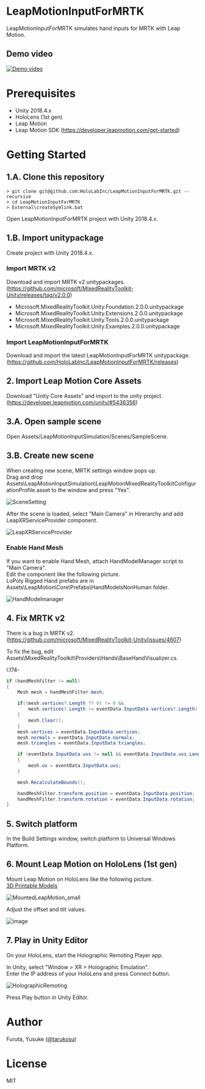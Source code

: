 # LeapMotionInputForMRTK
LeapMotionInputForMRTK simulates hand inputs for MRTK with Leap Motion.

## Demo video
[![Demo video](http://img.youtube.com/vi/kS4M85WSqDM/0.jpg)](http://www.youtube.com/watch?v=kS4M85WSqDM)


# Prerequisites
- Unity 2018.4.x
- HoloLens (1st gen)
- Leap Motion
- Leap Motion SDK (https://developer.leapmotion.com/get-started)

# Getting Started

## 1.A. Clone this repository
```
> git clone git@github.com:HoloLabInc/LeapMotionInputForMRTK.git --recursive
> cd LeapMotionInputForMRTK
> External\createSymlink.bat
```

Open LeapMotionInputForMRTK project with Unity 2018.4.x.

## 1.B. Import unitypackage
Create project with Unity 2018.4.x.

### Import MRTK v2
Download and import MRTK v2 unitypackages.  
(https://github.com/microsoft/MixedRealityToolkit-Unity/releases/tag/v2.0.0)

- Microsoft.MixedRealityToolkit.Unity.Foundation.2.0.0.unitypackage
- Microsoft.MixedRealityToolkit.Unity.Extensions.2.0.0.unitypackage
- Microsoft.MixedRealityToolkit.Unity.Tools.2.0.0.unitypackage
- Microsoft.MixedRealityToolkit.Unity.Examples.2.0.0.unitypackage

### Import LeapMotionInputForMRTK
Download and import the latest LeapMotionInputForMRTK unitypackage.  
(https://github.com/HoloLabInc/LeapMotionInputForMRTK/releases)


## 2. Import Leap Motion Core Assets
Download "Unity Core Assets" and import to the unity project.  
(https://developer.leapmotion.com/unity/#5436356)


## 3.A. Open sample scene
Open Assets/LeapMotionInputSimulation/Scenes/SampleScene.

## 3.B. Create new scene
When creating new scene, MRTK settings window pops up.  
Drag and drop Assets\LeapMotionInputSimulation\LeapMotionMixedRealityToolkitConfigurationProfile.asset to the window and press "Yes".

![SceneSetting](https://user-images.githubusercontent.com/4415085/58233879-2ada2e00-7d78-11e9-81e7-09c0e68ac23a.png)

After the scene is loaded, select "Main Camera" in Hirerarchy and add LeapXRServiceProvider component.

![LeapXRServiceProvider](https://user-images.githubusercontent.com/4415085/58233883-2dd51e80-7d78-11e9-82a3-4a037223d1c9.png)

### Enable Hand Mesh
If you want to enable Hand Mesh, attach HandModelManager script to "Main Camera".  
Edit the component like the following picture.  
LoPoly Rigged Hand prefabs are in Assets\LeapMotion\Core\Prefabs\HandModelsNonHuman folder.

![HandModelmanager](https://user-images.githubusercontent.com/4415085/58534145-65831100-8225-11e9-98fc-8772f3166f4c.png)

## 4. Fix MRTK v2
There is a bug in MRTK v2.  
(https://github.com/microsoft/MixedRealityToolkit-Unity/issues/4607)  

To fix the bug, edit Assets\MixedRealityToolkit\Providers\Hands\BaseHandVisualizer.cs.

l.174- 
```cs
if (handMeshFilter != null)
{
    Mesh mesh = handMeshFilter.mesh;

    if((mesh.vertices?.Length ?? 0) != 0 && 
        mesh.vertices?.Length != eventData.InputData.vertices?.Length)
    {
        mesh.Clear();
    }
    mesh.vertices = eventData.InputData.vertices;
    mesh.normals = eventData.InputData.normals;
    mesh.triangles = eventData.InputData.triangles;

    if (eventData.InputData.uvs != null && eventData.InputData.uvs.Length > 0)
    {
        mesh.uv = eventData.InputData.uvs;
    }

    mesh.RecalculateBounds();

    handMeshFilter.transform.position = eventData.InputData.position;
    handMeshFilter.transform.rotation = eventData.InputData.rotation;
}
```

## 5. Switch platform
In the Build Settings window, switch platform to Universal Windows Platform.

## 6. Mount Leap Motion on HoloLens (1st gen)
Mount Leap Motion on HoloLens like the following picture.  
[3D Printable Models](https://github.com/HoloLabInc/3dPrintableModels) 

![MountedLeapMotion_small](https://user-images.githubusercontent.com/4415085/58304554-bebb0100-7e2f-11e9-8b74-7bef033bddc6.jpg)

Adjust the offset and tilt values.

![image](https://user-images.githubusercontent.com/4415085/58302558-bdd1a180-7e26-11e9-8282-82a57d88c052.png)

## 7. Play in Unity Editor
On your HoloLens, start the Holographic Remoting Player app.

In Unity, select "Window > XR > Holographic Emulation".  
Enter the IP address of your HoloLens and press Connect button.

![HolographicRemoting](https://user-images.githubusercontent.com/4415085/58303095-8284a200-7e29-11e9-8efe-dbe88019b629.png)

Press Play button in Unity Editor.

# Author
Furuta, Yusuke ([@tarukosu](https://twitter.com/tarukosu))

# License
MIT
